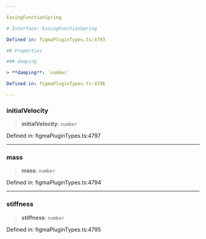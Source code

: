 ```yaml
---

EasingFunctionSpring

# Interface: EasingFunctionSpring

Defined in: figmaPluginTypes.ts:4793

## Properties

### damping

> **damping**: `number`

Defined in: figmaPluginTypes.ts:4796

---
```


### initialVelocity

> **initialVelocity**: `number`

Defined in: figmaPluginTypes.ts:4797

---

### mass

> **mass**: `number`

Defined in: figmaPluginTypes.ts:4794

---

### stiffness

> **stiffness**: `number`

Defined in: figmaPluginTypes.ts:4795
